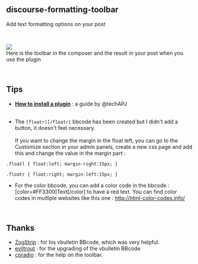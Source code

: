 ## discourse-formatting-toolbar

Add text formatting options on your post

<br>

![](https://github.com/iunctis/discourse-formatting-toolbar/blob/master/formatting-toolbar.png?raw=true)
<br>Here is the toolbar in the composer and the result in your post when you use the plugin



<br>

## Tips

- [**How to install a plugin**](https://meta.discourse.org/t/install-a-plugin/19157) : a guide by @techAPJ<br><br>

- The `[floatr][/floatr]` bbcode has been created but I didn't add a button, it doesn't feel necessary.<br><br> If you want to change the margin in the float left, you can go to the Customize section in your admin panels, create a new css page and add this and change the value in the margin part : 

`.floatl {
float:left;
margin-right:15px;
}`


`.floatr {
float:right;
margin-left:15px;
}`

- For the color bbcode, you can add a color code in the bbcode : [color=#FF3300]Text[/color] to have a red text. You can find color codes in multiple websites like this one : http://html-color-codes.info/


<br>

## Thanks

 - [ZogStrip](https://github.com/discourse/vbulletin-bbcode) : for his vbulletin BBcode, which was very helpful.
 - [eviltrout](https://github.com/eviltrout) : for the upgrading of the vbulletin BBcode
 - [cpradio](https://github.com/cpradio) : for the help on the toolbar.
